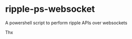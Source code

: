 ripple-ps-websocket
===================

A powershell script to perform ripple APIs over websockets

Thx